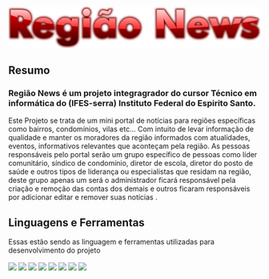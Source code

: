 
![Screenshot](https://github.com/ifeslopes/PI_RegiaoNews-main/blob/master/g7119.png)
## Resumo
	

### Região News é um projeto integragrador do cursor Técnico em informática do (IFES-serra) Instituto Federal do Espirito Santo.
Este Projeto se trata de um mini portal de notícias para regiões específicas como bairros, condomínios, vilas etc...
Com intuito de levar informação de qualidade e manter os moradores da região informados com atualidades, eventos, informativos relevantes  que aconteçam pela região.
As pessoas responsáveis pelo portal serão  um grupo específico de pessoas como líder comunitário, síndico de condomínio, diretor de escola, diretor do posto de saúde e outros tipos de liderança ou especialistas que residam na região, deste grupo apenas  um será o administrador ficará responsável pela criação e remoção  das contas dos demais e outros ficaram responsáveis por adicionar editar e remover suas notícias .
## Linguagens e  Ferramentas 
Essas estão sendo as linguagem  e ferramentas utilizadas para desenvolvimento do projeto
<div>
<img src="https://cdn.jsdelivr.net/gh/devicons/devicon/icons/mysql/mysql-original.svg" align="center" heigth="50" width="60">
<img src="https://cdn.jsdelivr.net/gh/devicons/devicon/icons/php/php-original.svg" align="center" heigth="50" width="60">
<img src="https://cdn.jsdelivr.net/gh/devicons/devicon/icons/bootstrap/bootstrap-original.svg" align="center" heigth="50" width="60">
<img src="https://cdn.jsdelivr.net/gh/devicons/devicon/icons/github/github-original-wordmark.svg" align="center" heigth="50" width="60">
<img src="https://cdn.jsdelivr.net/gh/devicons/devicon/icons/html5/html5-original-wordmark.svg" align="center" heigth="50" width="60">
<img src="https://cdn.jsdelivr.net/gh/devicons/devicon/icons/javascript/javascript-original.svg" align="center" heigth="50" width="60">
<img src="https://cdn.jsdelivr.net/gh/devicons/devicon/icons/css3/css3-original-wordmark.svg" align="center" heigth="50" width="60">

<img src="https://cdn.jsdelivr.net/gh/devicons/devicon/icons/vscode/vscode-original-wordmark.svg" align="center" heigth="50" width="60">
</div

